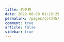 ```yaml
---
title: 老乡群
date: 2022-08-08 01:28:29
permalink: /pages/cc4d45/
comment: true
article: false
sidebar: true
---
```

